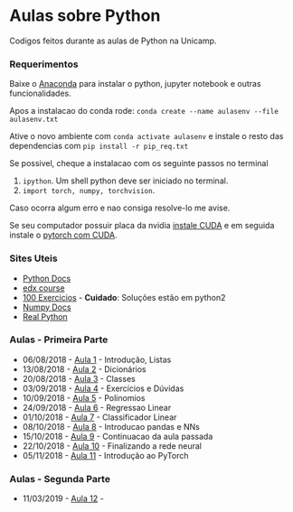 # Aulas sobre Python

Codigos feitos durante as aulas de Python na Unicamp.

### Requerimentos

Baixe o [Anaconda](https://www.anaconda.com/download/) para instalar o python, jupyter notebook e outras funcionalidades.

Apos a instalacao do conda rode:
`conda create --name aulasenv --file aulasenv.txt`

Ative o novo ambiente com `conda activate aulasenv` e instale o resto das dependencias com
`pip install -r pip_req.txt`

Se possivel, cheque a instalacao com os seguinte passos no terminal

1. `ipython`. Um shell python deve ser iniciado no terminal.
1. `import torch, numpy, torchvision`.

Caso ocorra algum erro e nao consiga resolve-lo me avise.

Se seu computador possuir placa da nvidia [instale CUDA](https://docs.nvidia.com/cuda/cuda-installation-guide-linux/index.html) e em seguida instale o [pytorch com CUDA](https://pytorch.org/).

### Sites Uteis

- [Python Docs](https://docs.python.org/3/)
- [edx course](https://courses.edx.org/courses/course-v1:UTAx+CSE1309x+2016T1/course/)
- [100 Exercicios](https://github.com/zhiwehu/Python-programming-exercises/blob/master/100%2B%20Python%20challenging%20programming%20exercises.txt) - **Cuidado**: Soluções estão em python2
- [Numpy Docs](https://docs.scipy.org/doc/numpy-1.14.0/index.html)
- [Real Python](https://realpython.com/)

### Aulas - Primeira Parte

- 06/08/2018 - [Aula 1](https://github.com/israelcamp/AulasPython/tree/master/Aula1) - Introdução, Listas
- 13/08/2018 - [Aula 2](https://github.com/israelcamp/AulasPython/tree/master/Aula2) - Dicionários
- 20/08/2018 - [Aula 3](https://github.com/israelcamp/AulasPython/tree/master/Aula3) - Classes
- 03/09/2018 - [Aula 4](https://github.com/israelcamp/AulasPython/tree/master/Aula4) - Exercícios e Dúvidas
- 10/09/2018 - [Aula 5](https://github.com/israelcamp/AulasPython/tree/master/Aula5) - Polinomios
- 24/09/2018 - [Aula 6](https://github.com/israelcamp/AulasPython/tree/master/Aula6) - Regressao Linear
- 01/10/2018 - [Aula 7](https://github.com/israelcamp/AulasPython/tree/master/Aula7) - Classificador Linear
- 08/10/2018 - [Aula 8](https://github.com/israelcamp/AulasPython/tree/master/Aula8) - Introducao pandas e NNs
- 15/10/2018 - [Aula 9](https://github.com/israelcamp/AulasPython/tree/master/Aula9) - Continuacao da aula passada
- 22/10/2018 - [Aula 10](https://github.com/israelcamp/AulasPython/tree/master/Aula10) - Finalizando a rede neural
- 05/11/2018 - [Aula 11](https://github.com/israelcamp/AulasPython/tree/master/Aula11) - Introdução ao PyTorch

### Aulas - Segunda Parte

- 11/03/2019 - [Aula 12](https://github.com/israelcamp/AulasPython/tree/master/Aula12) -
